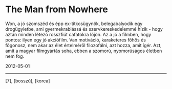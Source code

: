 # The Man from Nowhere

Won, a jó szomszéd és épp ex-titkosügynök, belegabalyodik egy drogügyletbe, ami gyermekrablássá és szervkereskedelemmé hízik - hogy aztán minden létező rosszfiút cafatokra lőjön. Az a jó a filmben, hogy pontos: ilyen egy jó akciófilm. Van motiváció, karaketeres főhős és főgonosz, nem akar az élet értelméről filozofálni, azt hozza, amit ígér. Azt, amit a magyar filmgyártás soha, ebben a szomorú, nyomorúságos életben nem fog.

2012-05-01 

----

[7], [bosszú], [korea]